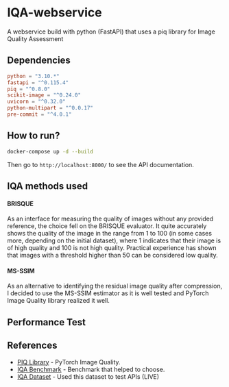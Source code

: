 # IQA-webservice

A webservice build with python (FastAPI) that uses a piq library for Image Quality Assessment

## Dependencies

```toml
python = "3.10.*"
fastapi = "^0.115.4"
piq = "^0.8.0"
scikit-image = "^0.24.0"
uvicorn = "^0.32.0"
python-multipart = "^0.0.17"
pre-commit = "^4.0.1"
```

## How to run?

```bash
docker-compose up -d --build
```

Then go to `http://localhost:8000/` to see the API documentation.

## IQA methods used

#### BRISQUE

As an interface for measuring the quality of images without any provided reference, the choice fell on the BRISQUE
evaluator. It quite accurately shows the quality of the image in the range from 1 to 100 (in some cases more, depending
on the initial dataset), where 1 indicates that their image is of high quality and 100 is not high quality. Practical
experience has shown that images with a threshold higher than 50 can be considered low quality.

#### MS-SSIM

As an alternative to identifying the residual image quality after compression, I decided to use the MS-SSIM estimator as
it is well tested and PyTorch Image Quality library realized it well.

## Performance Test

## References

- [PIQ Library](https://github.com/photosynthesis-team/piq) - PyTorch Image Quality.
- [IQA Benchmark](https://github.com/weizhou-geek/Image-Quality-Assessment-Benchmark?tab=readme-ov-file) - Benchmark
  that helped to choose.
- [IQA Dataset](https://github.com/icbcbicc/IQA-Dataset) - Used this dataset to test APIs (LIVE)